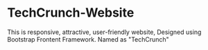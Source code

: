 # TechCrunch-Website
This is responsive, attractive, user-friendly website, Designed using Bootstrap Frontent Framework. Named as "TechCrunch"
